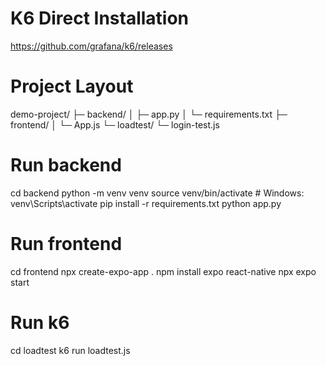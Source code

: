 # K6 Direct Installation

https://github.com/grafana/k6/releases


# Project Layout

demo-project/
├─ backend/
│  ├─ app.py
│  └─ requirements.txt
├─ frontend/
│  └─ App.js
└─ loadtest/
   └─ login-test.js

# Run backend

cd backend
python -m venv venv
source venv/bin/activate   # Windows: venv\Scripts\activate
pip install -r requirements.txt
python app.py

# Run frontend

cd frontend
npx create-expo-app .
npm install expo react-native
npx expo start

# Run k6

cd loadtest
k6 run loadtest.js


